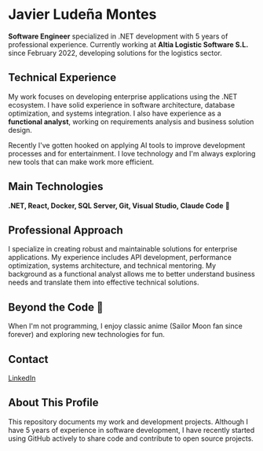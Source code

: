 # Javier Ludeña Montes

**Software Engineer** specialized in .NET development with 5 years of professional experience. Currently working at **Altia Logistic Software S.L.** since February 2022, developing solutions for the logistics sector.

## Technical Experience

My work focuses on developing enterprise applications using the .NET ecosystem. I have solid experience in software architecture, database optimization, and systems integration. I also have experience as a **functional analyst**, working on requirements analysis and business solution design.

Recently I've gotten hooked on applying AI tools to improve development processes and for entertainment. I love technology and I'm always exploring new tools that can make work more efficient.

## Main Technologies

**.NET, React, Docker, SQL Server, Git, Visual Studio, Claude Code** 🤖

## Professional Approach

I specialize in creating robust and maintainable solutions for enterprise applications. My experience includes API development, performance optimization, systems architecture, and technical mentoring. My background as a functional analyst allows me to better understand business needs and translate them into effective technical solutions.

## Beyond the Code 🌙

When I'm not programming, I enjoy classic anime (Sailor Moon fan since forever) and exploring new technologies for fun.

## Contact

[LinkedIn](https://es.linkedin.com/in/javier-ludena)

## About This Profile

This repository documents my work and development projects. Although I have 5 years of experience in software development, I have recently started using GitHub actively to share code and contribute to open source projects.
